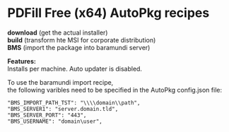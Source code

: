 # PDFill Free (x64) AutoPkg recipes
**download** (get the actual installer)  
**build** (transform hte MSI for corporate distribution)  
**BMS** (import the package into baramundi server)

**Features:**  
Installs per machine.
Auto updater is disabled.  

To use the baramundi import recipe,<br>
the following varibles need to be specified in the AutoPkg config.json file:<br>
  ```"BMS_IMPORT_OU_GUID": "11111111-ABCD-1234-ABCD-12345678ABCD",
  "BMS_IMPORT_PATH_TST": "\\\\domain\\path",
  "BMS_SERVER1": "server.domain.tld",
  "BMS_SERVER_PORT": "443",
  "BMS_USERNAME": "domain\user",